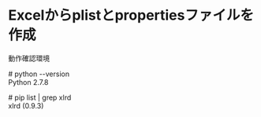 Excelからplistとpropertiesファイルを作成
=======================

動作確認環境

&#35; python --version  
Python 2.7.8

&#35; pip list | grep xlrd  
xlrd (0.9.3)
